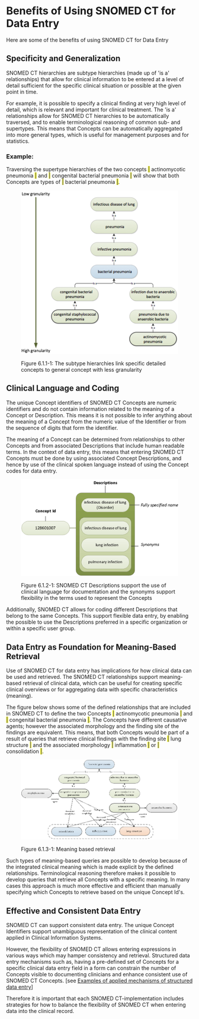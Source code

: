 # Benefits of Using SNOMED CT for Data Entry

Here are some of the benefits of using SNOMED CT for Data Entry

## Specificity and Generalization

SNOMED CT hierarchies are subtype hierarchies (made up of 'is a' relationships) that allow for clinical information to be entered at a level of detail sufficient for the specific clinical situation or possible at the given point in time.

For example, it is possible to specify a clinical finding at very high level of detail, which is relevant and important for clinical treatment. The 'is a' relationships allow for SNOMED CT hierarchies to be automatically traversed, and to enable terminological reasoning of common sub- and supertypes. This means that Concepts can be automatically aggregated into more general types, which is useful for management purposes and for statistics.

### **Example:**

Traversing the supertype hierarchies of the two concepts <mark style="color:blue;">|</mark> actinomycotic pneumonia <mark style="color:blue;">|</mark> and <mark style="color:blue;">|</mark> congenital bacterial pneumonia <mark style="color:blue;">|</mark> will show that both Concepts are types of <mark style="color:blue;">|</mark> bacterial pneumonia <mark style="color:blue;">|</mark>.

<figure><img src="../images/52170719.png" alt=""><figcaption><p>Figure 6.1.1-1: The subtype hierarchies link specific detailed concepts to general concept with less granularity</p></figcaption></figure>

## Clinical Language and Coding

The unique Concept identifiers of SNOMED CT Concepts are numeric identifiers and do not contain information related to the meaning of a Concept or Description. This means it is not possible to infer anything about the meaning of a Concept from the numeric value of the Identifier or from the sequence of digits that form the identifier.

The meaning of a Concept can be determined from relationships to other Concepts and from associated Descriptions that include human readable terms. In the context of data entry, this means that entering SNOMED CT Concepts must be done by using associated Concept Descriptions, and hence by use of the clinical spoken language instead of using the Concept codes for data entry.

<figure><img src="../images/52170529.png" alt=""><figcaption><p>Figure 6.1.2-1: SNOMED CT Descriptions support the use of clinical language for documentation and the synonyms support flexibility in the terms used to represent the Concepts</p></figcaption></figure>

Additionally, SNOMED CT allows for coding different Descriptions that belong to the same Concepts. This support flexible data entry, by enabling the possible to use the Descriptions preferred in a specific organization or within a specific user group.

## Data Entry as Foundation for Meaning-Based Retrieval

Use of SNOMED CT for data entry has implications for how clinical data can be used and retrieved. The SNOMED CT relationships support meaning-based retrieval of clinical data, which can be useful for creating specific clinical overviews or for aggregating data with specific characteristics (meaning).

The figure below shows some of the defined relationships that are included in SNOMED CT to define the two Concepts <mark style="color:blue;">|</mark> actinomycotic pneumonia <mark style="color:blue;">|</mark> and <mark style="color:blue;">|</mark> congenital bacterial pneumonia <mark style="color:blue;">|</mark>. The Concepts have different causative agents; however the associated morphology and the finding site of the findings are equivalent. This means, that both Concepts would be part of a result of queries that retrieve clinical findings with the finding site <mark style="color:blue;">|</mark> lung structure <mark style="color:blue;">|</mark> and the associated morphology <mark style="color:blue;">|</mark> inflammation <mark style="color:blue;">|</mark> or <mark style="color:blue;">|</mark> consolidation <mark style="color:blue;">|</mark>.

<figure><img src="../images/33490682.png" alt=""><figcaption><p>Figure 6.1.3-1: Meaning based retrieval</p></figcaption></figure>

Such types of meaning-based queries are possible to develop because of the integrated clinical meaning which is made explicit by the defined relationships. Terminological reasoning therefore makes it possible to develop queries that retrieve all Concepts with a specific meaning. In many cases this approach is much more effective and efficient than manually specifying which Concepts to retrieve based on the unique Concept Id's.

## Effective and Consistent Data Entry

SNOMED CT can support consistent data entry. The unique Concept Identifiers support unambiguous representation of the clinical content applied in Clinical Information Systems.

However, the flexibility of SNOMED CT allows entering expressions in various ways which may hamper consistency and retrieval. Structured data entry mechanisms such as, having a pre-defined set of Concepts for a specific clinical data entry field in a form can constrain the number of Concepts visible to documenting clinicians and enhance consistent use of SNOMED CT Concepts. \[see [Examples of applied mechanisms of structured data entry](<../6 data-entry/6.2 structured-data-entry/6.2.5-examples-of-applied-mechanisms-of-structured-data-entry.md>)]

Therefore it is important that each SNOMED CT-implementation includes strategies for how to balance the flexibility of SNOMED CT when entering data into the clinical record.
